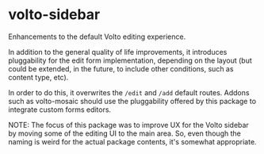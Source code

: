 # volto-sidebar

Enhancements to the default Volto editing experience.

In addition to the general quality of life improvements, it introduces
pluggability for the edit form implementation, depending on the layout (but
could be extended, in the future, to include other conditions, such as content
type, etc).

In order to do this, it overwrites the ``/edit`` and ``/add`` default routes. Addons such as
volto-mosaic should use the pluggability offered by this package to integrate
custom forms editors.

NOTE: The focus of this package was to improve UX for the Volto sidebar by moving some of the editing UI to the main area. So, even though the naming is weird for the actual package contents, it's somewhat appropriate.
